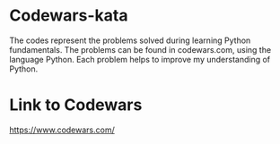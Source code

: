 # Codewars-kata
The codes represent the problems solved during learning Python fundamentals.
The problems can be found in codewars.com, using the language Python. Each problem helps to improve my understanding of Python.
# Link to Codewars
https://www.codewars.com/
